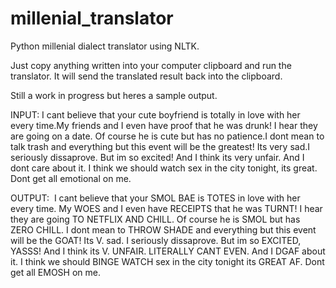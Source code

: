 # millenial_translator
Python millenial dialect translator using NLTK.

Just copy anything written into your computer clipboard and run the translator. It will send the translated result back into the clipboard.

Still a work in progress but heres a sample output.

INPUT:
I cant believe that your cute boyfriend is totally in love with her every time.My friends and I even have proof that he was drunk! I hear they are going on a date. Of course he is cute but has no patience.I dont mean to talk trash and everything but this event will be the greatest! Its very sad.I seriously dissaprove. But im so excited! And I think its very unfair. And I dont care about it. I think we should watch sex in the city tonight, its great. Dont get all emotional on me.

OUTPUT:
 I cant believe that your SMOL BAE is TOTES in love with her every time. My WOES and I even have RECEIPTS that he was TURNT! I hear they are going TO NETFLIX AND CHILL. Of course he is SMOL but has ZERO CHILL. I dont mean to THROW SHADE and everything but this event will be the GOAT! Its V. sad. I seriously dissaprove. But im so EXCITED, YASSS! And I think its V. UNFAIR. LITERALLY CANT EVEN. And I DGAF about it. I think we should BINGE WATCH sex in the city tonight its GREAT AF. Dont get all EMOSH on me. 
